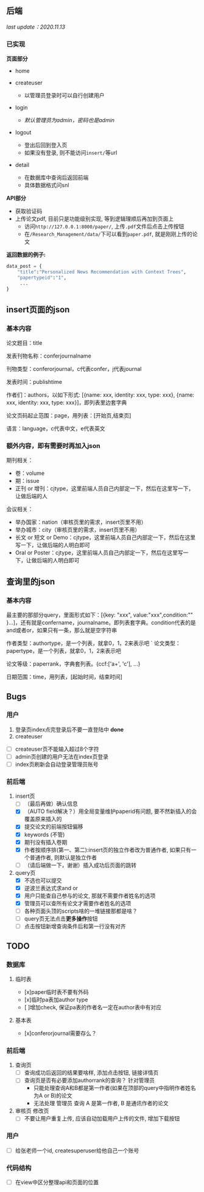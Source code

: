 ## 后端

*last update：2020.11.13*

### 已实现

**页面部分**

- home

- createuser
  - 以管理员登录时可以自行创建用户

- login
  - *默认管理员为admin，密码也是admin*

- logout
  - 登出后回到登入页
  - 如果没有登录, 则不能访问`insert/`等url

- detail
  - 在数据库中查询后返回前端
  - 具体数据格式问snl

**API部分**

- 获取验证码
- 上传论文pdf, 目前只是功能级别实现, 等到逻辑理顺后再加到页面上
  - 访问`http://127.0.0.1:8000/paper/`, 上传`.pdf`文件后点击上传按钮
  - 在`/Research_Management/data/`下可以看到`paper.pdf`, 就是刚刚上传的论文


**返回数据的例子:**
```python
data_post = {
    "title":"Personalized News Recommendation with Context Trees",
    "papertypeid":"1",
     ...
}
```

## insert页面的json

### 基本内容

论文题目：title

发表刊物名称：conferjournalname

刊物类型：conferorjournal，c代表confer，j代表journal

发表时间：publishtime

作者们：authors，以如下形式: [{name: xxx, identity: xxx, type: xxx}, {name: xxx, identity: xxx, type: xxx}]，即列表里边套字典

论文页码起止范围：page，用列表：[开始页,结束页]

语言：language，c代表中文，e代表英文

### 额外内容，即有需要时再加入json

期刊相关：
- 卷：volume
- 期：issue
- 正刊 or 增刊：cjtype，这里前端人员自己内部定一下，然后在这里写一下，让做后端的人

会议相关：
- 举办国家：nation（审核页里的需求，insert页里不用）
- 举办城市：city（审核页里的需求，insert页里不用）
- 长文 or 短文 or Demo：cjtype，这里前端人员自己内部定一下，然后在这里写一下，让做后端的人明白即可
- Oral or Poster：cjtype，这里前端人员自己内部定一下，然后在这里写一下，让做后端的人明白即可


## 查询里的json

### 基本内容

最主要的那部分query，里面形式如下：[{key: "xxx", value:"xxx",condition:"" }...]，还有就是confername，journalname。即列表套字典。condition代表的是and或者or，如果只有一条，那么就是空字符串

作者类型：authortype，是一个列表，就拿0，1，2来表示吧
`
论文类型：papertype，是一个列表，就拿0，1，2来表示吧

论文等级：paperrank，字典套列表。{ccf:['a+', 'c'], ...}

日期范围：time，用列表，[起始时间，结束时间]


## Bugs

### 用户 
1. 登录页index点完登录后不要一直登陆中 **done**
2. createuser
  - [ ] createuser页不能输入超过8个字符
  - [ ] admin页创建的用户无法在index页登录
  - [ ] index页刷新会自动登录管理员账号

### 前后端
1. insert页
   - [ ] （最后再做）确认信息
   - [x] （AUTO field解决？）用全局变量维护paperid有问题, 要不然新插入的会覆盖原来插入的
   - [x] 提交论文的前端按钮偏移
   - [x] keywords (不管)
   - [x] 期刊没有插入卷期
   - [x] 作者按顺序排(第一、第二):insert页的独立作者改为普通作者, 如果只有一个普通作者, 则默认是独立作者
   - [ ] （请后端做一下，谢谢）插入成功后页面的跳转

2. query页
   - [x] 不选也可以提交
   - [x] 逆波兰表达式求and or
   - [x] 用户只能查自己参与的论文, 那就不需要作者姓名的选项
   - [x] 管理员可以查所有论文才需要作者姓名的选项
   - [ ] 各种页面头顶的scripts啥的一堆链接那都是啥？
   - [ ] query页无法点击**更多操作**按钮
   - [ ] 点击按钮新增查询条件后和第一行没有对齐

## TODO
### 数据库
1. 临时表
   - [x]paper临时表不要有外码
   - [x]临时pa表加author type
   - [ ]增加check, 保证pa表的作者名一定在author表中有对应

2. 基本表
   - [x]conferorjournal需要存么？

### 前后端
1. 查询页
   - [ ] 查询成功后返回的结果要啥样, 添加点击按钮, 链接详情页
   - [ ] 查询页是否有必要添加authorrank的查询？ 针对管理员
     - 只能处理查询A和B都是第一作者(如果在顶部的query中指明作者姓名为A or B)的论文
     - 无法处理 管理员 查询 A 是第一作者, B 是通讯作者的论文

2. 审核页 修改页
   - [ ] 不要让用户重复上传, 应该自动加载用户上传的文件, 增加下载按钮

### 用户
- [ ] 给张老师一个id, createsuperuser给他自己一个账号

### 代码结构
- [ ] 在view中区分整理api和页面的位置